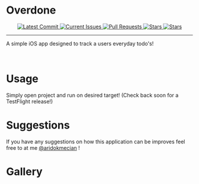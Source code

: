 # Overdone

<p align="center">
  <a href="https://github.com/aridokmecian/overdone/commits/master" target="_blank">
    <img alt="Latest Commit" src="https://img.shields.io/github/last-commit/aridokmecian/Overdone?style=flat-square">
  </a>
  <a href="https://github.com/aridokmecian/overdone/issues" target="_blank">
    <img alt="Current Issues" src="https://img.shields.io/github/issues/aridokmecian/Overdone?style=flat-square">
  </a>
  <a href="https://github.com/aridokmecian/overdone/pulls" target="_blank">
    <img alt="Pull Requests" src="https://img.shields.io/github/issues-pr-raw/aridokmecian/Overdone?style=flat-square">
  </a>
  <a href="https://github.com/aridokmecian/overdone/stargazers/" target="_blank">
    <img alt="Stars" src="https://img.shields.io/github/stars/aridokmecian/Overdone?style=flat-square">
  </a>
  <a href="https://twitter.com/aridokmecian" target="_blank">
    <img alt="Stars" src="https://img.shields.io/twitter/follow/aridokmecian?style=flat-square">
  </a>
</p>
<hr>

A simple iOS app designed to track a users everyday todo's!

<br>

# Usage

Simply open project and run on desired target!
(Check back soon for a TestFlight release!)

# Suggestions

If you have any suggestions on how this application can be improves feel free to at me [@aridokmecian](http://twitter.com/aridokmecian) !

# Gallery